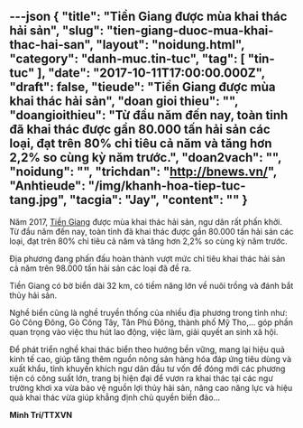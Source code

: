 ---json
{
    "title": "Tiền Giang được mùa khai thác hải sản",
    "slug": "tien-giang-duoc-mua-khai-thac-hai-san",
    "layout": "noidung.html",
    "category": "danh-muc.tin-tuc",
    "tag": [
        "tin-tuc"
    ],
    "date": "2017-10-11T17:00:00.000Z",
    "draft": false,
    "tieude": "Tiền Giang được mùa khai thác hải sản",
    "doan gioi thieu": "",
    "doangioithieu": "Từ đầu năm đến nay, toàn tỉnh đã khai thác được gần 80.000 tấn hải sản các loại, đạt trên 80% chỉ tiêu cả năm và tăng hơn 2,2% so cùng kỳ năm trước.",
    "doan2vach": "",
    "noidung": "",
    "trichdan": "http://bnews.vn/",
    "Anhtieude": "/img/khanh-hoa-tiep-tuc-tang.jpg",
    "tacgia": "Jay",
    "__content__": ""
}
---
<p><span style="font-size:14px">Năm 2017,&nbsp;<a href="http://bnews.vn/tag/tien-giang/56352/1.html" target="_blank">Tiền Giang</a>&nbsp;được m&ugrave;a khai th&aacute;c hải sản, ngư d&acirc;n rất phấn khởi. Từ đầu năm đến nay, to&agrave;n tỉnh đ&atilde; khai th&aacute;c được gần 80.000 tấn hải sản c&aacute;c loại, đạt tr&ecirc;n 80% chỉ ti&ecirc;u cả năm v&agrave; tăng hơn 2,2% so c&ugrave;ng kỳ năm trước.</span></p>

<p><span style="font-size:14px">Địa phương đang phấn đấu ho&agrave;n th&agrave;nh vượt mức chỉ ti&ecirc;u khai th&aacute;c hải sản cả năm tr&ecirc;n 98.000 tấn hải sản c&aacute;c loại đ&atilde; đề ra.</span></p>

<p><span style="font-size:14px">Tiền Giang c&oacute; bờ biển d&agrave;i 32 km, c&oacute; tiềm năng lớn về nu&ocirc;i trồng v&agrave; đ&aacute;nh bắt thủy hải sản.</span></p>

<p><span style="font-size:14px">Nghề biển cũng l&agrave; nghề truyền thống của nhiều địa phương trong tỉnh như: G&ograve; C&ocirc;ng Đ&ocirc;ng, G&ograve; C&ocirc;ng T&acirc;y, T&acirc;n Ph&uacute; Đ&ocirc;ng, th&agrave;nh phố Mỹ Tho,&hellip; g&oacute;p phần quan trọng v&agrave;o việc thu h&uacute;t lao động, việc l&agrave;m, giải quyết an sinh x&atilde; hội.</span></p>

<p><span style="font-size:14px">Để ph&aacute;t triển nghề khai th&aacute;c biển theo hướng bền vững, mang lại hiệu quả kinh tế cao, gi&uacute;p tăng th&ecirc;m nguồn n&ocirc;ng sản h&agrave;ng h&oacute;a đ&aacute;p ứng ti&ecirc;u d&ugrave;ng v&agrave; xuất khẩu, tỉnh khuyến kh&iacute;ch ngư d&acirc;n đầu tư vốn để đ&oacute;ng mới c&aacute;c phương tiện c&oacute; c&ocirc;ng suất lớn, trang bị hiện đại để vươn ra khai th&aacute;c tại c&aacute;c ngư trường khơi xa vừa bảo vệ nguồn lợi thủy hải sản, n&acirc;ng cao năng lực v&agrave; hiệu quả khai th&aacute;c vừa gi&uacute;p khẳng định chủ quyền biển đảo&hellip;</span></p>

<p><span style="font-size:14px"><strong>Minh Tr&iacute;/TTXVN</strong></span></p>
